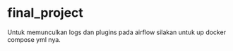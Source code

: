 # final_project

Untuk memunculkan logs dan plugins pada airflow silakan untuk up docker compose yml nya. 
